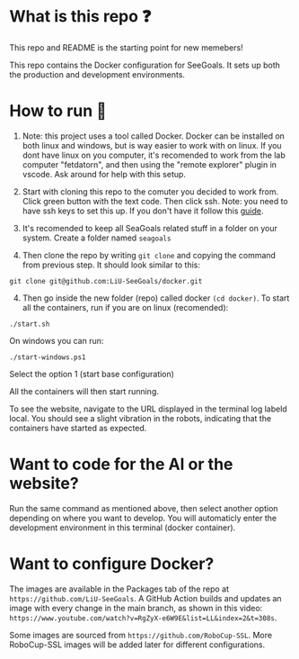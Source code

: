 # What is this repo ❓

This repo and README is the starting point for new memebers!

This repo contains the Docker configuration for SeeGoals. It sets up both the production and development environments.

# How to run 🚀

1. Note: this project uses a tool called Docker. Docker can be installed on both linux and windows, but is way easier to work with on linux. If you dont have linux on you computer, it's recomended to work from the lab computer "fetdatorn", and then using the "remote explorer" plugin in vscode. Ask around for help with this setup.

2. Start with cloning this repo to the comuter you decided to work from. Click green button with the text code. Then click ssh. Note: you need to have ssh keys to set this up. If you don't have it follow this [guide](https://docs.github.com/en/authentication/connecting-to-github-with-ssh/adding-a-new-ssh-key-to-your-github-account).

3. It's recomended to keep all SeaGoals related stuff in a folder on your system. Create a folder named `seagoals`

3. Then clone the repo by writing `git clone` and copying the command from previous step. It should look similar to this:

```
git clone git@github.com:LiU-SeeGoals/docker.git
```

4. Then go inside the new folder (repo) called docker `(cd docker)`. To start all the containers, run if you are on linux (recomended):

```
./start.sh
```
On windows you can run:
```
./start-windows.ps1
```

Select the option 1 (start base configuration)

All the containers will then start running.

To see the website, navigate to the URL displayed in the terminal log labeld local. You should see a slight vibration in the robots, indicating that the containers have started as expected.

# Want to code for the AI or the website?

Run the same command as mentioned above, then select another option depending on where you want to develop. You will automaticly enter the development environment in this terminal (docker container).

# Want to configure Docker?

The images are available in the Packages tab of the repo at ```https://github.com/LiU-SeeGoals```. A GitHub Action builds and updates an image with every change in the main branch, as shown in this video: ```https://www.youtube.com/watch?v=RgZyX-e6W9E&list=LL&index=2&t=308s```.

Some images are sourced from ```https://github.com/RoboCup-SSL```. More RoboCup-SSL images will be added later for different configurations.
